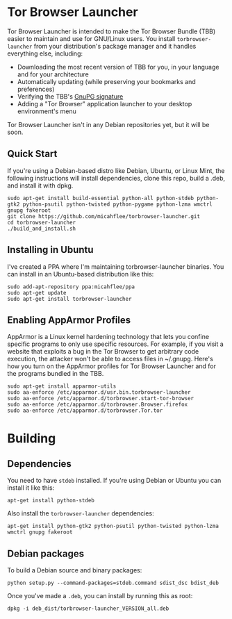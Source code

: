 Tor Browser Launcher
====================
Tor Browser Launcher is intended to make the Tor Browser Bundle (TBB) easier to
maintain and use for GNU/Linux users. You install ```torbrowser-launcher``` from your
distribution's package manager and it handles everything else, including:

* Downloading the most recent version of TBB for you, in your language and for
  your architecture
* Automatically updating (while preserving your bookmarks and preferences)
* Verifying the TBB's [GnuPG signature](http://www.gnupg.org/gph/en/manual/x135.html)
* Adding a "Tor Browser" application launcher to your desktop environment's menu

Tor Browser Launcher isn't in any Debian repositories yet, but it will be soon.

Quick Start
-----------

If you're using a Debian-based distro like Debian, Ubuntu, or Linux Mint, the
following instructions will install dependencies, clone this repo, build a .deb, and
install it with dpkg.

    sudo apt-get install build-essential python-all python-stdeb python-gtk2 python-psutil python-twisted python-pygame python-lzma wmctrl gnupg fakeroot
    git clone https://github.com/micahflee/torbrowser-launcher.git
    cd torbrowser-launcher
    ./build_and_install.sh

Installing in Ubuntu
--------------------

I've created a PPA where I'm maintaining torbrowser-launcher binaries. You can install in an Ubuntu-based distribution like this:

    sudo add-apt-repository ppa:micahflee/ppa
    sudo apt-get update
    sudo apt-get install torbrowser-launcher

Enabling AppArmor Profiles
--------------------------

AppArmor is a Linux kernel hardening technology that lets you confine specific programs to only use specific resources. For example, if you visit a website that exploits a bug in the Tor Browser to get arbitrary code execution, the attacker won't be able to access files in ~/.gnupg. Here's how you turn on the AppArmor profiles for Tor Browser Launcher and for the programs bundled in the TBB.

    sudo apt-get install apparmor-utils
    sudo aa-enforce /etc/apparmor.d/usr.bin.torbrowser-launcher
    sudo aa-enforce /etc/apparmor.d/torbrowser.start-tor-browser
    sudo aa-enforce /etc/apparmor.d/torbrowser.Browser.firefox
    sudo aa-enforce /etc/apparmor.d/torbrowser.Tor.tor

Building
========

Dependencies
------------

You need to have ```stdeb``` installed. If you're using Debian or Ubuntu you can
install it like this:

    apt-get install python-stdeb

Also install the ```torbrowser-launcher``` dependencies:

    apt-get install python-gtk2 python-psutil python-twisted python-lzma wmctrl gnupg fakeroot

Debian packages
---------------

To build a Debian source and binary packages:

    python setup.py --command-packages=stdeb.command sdist_dsc bdist_deb

Once you've made a ```.deb```, you can install by running this as root:

    dpkg -i deb_dist/torbrowser-launcher_VERSION_all.deb
